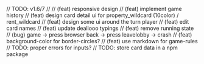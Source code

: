 // TODO: v1.6/7
//
// (feat) responsive design
// (feat) implement game history
// (feat) design card detail ui for property_wildcard (10color) / rent_wildcard
// (feat) design some ui around the turn player
// (feat) edit card names
// (feat) update dealiooo typings
// (feat) remove running state
// (bug) game -> press browser back -> press leavelobby -> crash
// (feat) background-color for border-circles?
// (feat) use markdown for game-rules
// TODO: proper errors for inputs?
// TODO: store card data in a npm package
